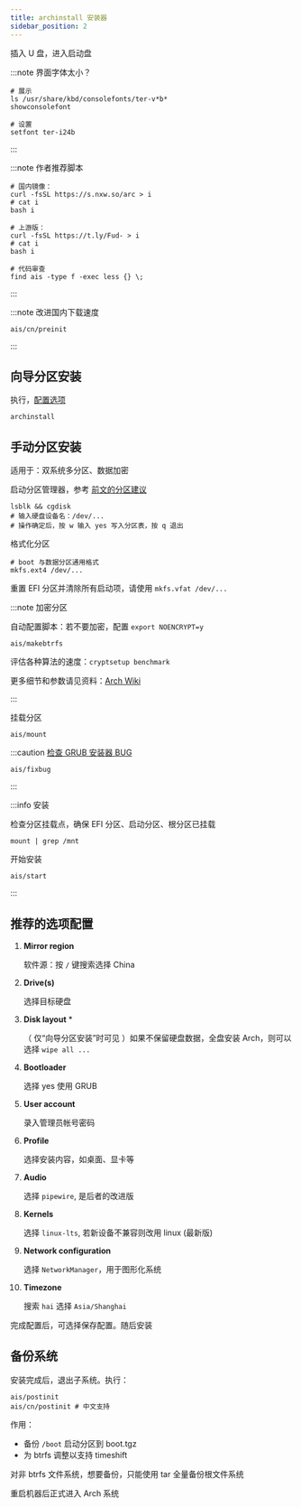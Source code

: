 ```yaml
---
title: archinstall 安装器
sidebar_position: 2
---
```


插入 U 盘，进入启动盘

:::note 界面字体太小？

```shell
# 展示
ls /usr/share/kbd/consolefonts/ter-v*b*
showconsolefont

# 设置
setfont ter-i24b
```

:::

:::note 作者推荐脚本

```shell
# 国内镜像：
curl -fsSL https://s.nxw.so/arc > i
# cat i
bash i

# 上游版：
curl -fsSL https://t.ly/Fud- > i
# cat i
bash i

# 代码审查
find ais -type f -exec less {} \;
```

:::

:::note 改进国内下载速度

    ais/cn/preinit

:::

## 向导分区安装

执行，[配置选项](#推荐的选项配置)

    archinstall

## 手动分区安装

适用于：双系统多分区、数据加密

启动分区管理器，参考 <a href="../part" target="_blank" >前文的分区建议</a>

    lsblk && cgdisk
    # 输入硬盘设备名：/dev/...
    # 操作确定后，按 w 输入 yes 写入分区表，按 q 退出

格式化分区

    # boot 与数据分区通用格式
    mkfs.ext4 /dev/...

重置 EFI 分区并清除所有启动项，请使用 `mkfs.vfat /dev/...`

:::note 加密分区

自动配置脚本：若不要加密，配置 `export NOENCRYPT=y`

    ais/makebtrfs

评估各种算法的速度：`cryptsetup benchmark`

更多细节和参数请见资料：[Arch Wiki](https://wiki.archlinux.org/title/Dm-crypt/Device_encryption)

:::

挂载分区

    ais/mount

:::caution [检查 GRUB 安装器 BUG](https://github.com/archlinux/archinstall/issues/1189)

    ais/fixbug

:::

:::info 安装

检查分区挂载点，确保 EFI 分区、启动分区、根分区已挂载

    mount | grep /mnt

开始安装

    ais/start

:::

## 推荐的选项配置

1. **Mirror region**

   软件源：按 `/` 键搜索选择 China

2. **Drive(s)**

   选择目标硬盘

3. **Disk layout** \*

   （ 仅“向导分区安装”时可见 ）如果不保留硬盘数据，全盘安装 Arch，则可以选择 `wipe all ...`

4. **Bootloader**

   选择 yes 使用 GRUB

5. **User account**

   录入管理员帐号密码

6. **Profile**

   选择安装内容，如桌面、显卡等

7. **Audio**

   选择 `pipewire`, 是后者的改进版

8. **Kernels**

   选择 `linux-lts`, 若新设备不兼容则改用 linux (最新版)

9. **Network configuration**

   选择 `NetworkManager`，用于图形化系统

10. **Timezone**

    搜索 `hai` 选择 `Asia/Shanghai`

完成配置后，可选择保存配置。随后安装

## 备份系统

安装完成后，退出子系统。执行：

    ais/postinit
    ais/cn/postinit # 中文支持

作用：

- 备份 `/boot` 启动分区到 boot.tgz
- 为 btrfs 调整以支持 timeshift

对非 btrfs 文件系统，想要备份，只能使用 tar 全量备份根文件系统

重启机器后正式进入 Arch 系统
